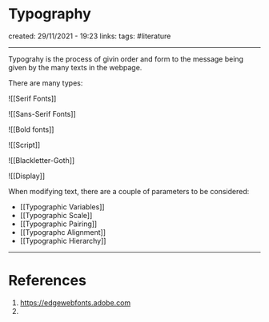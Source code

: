 # Typography
created: 29/11/2021 - 19:23
links:
tags: #literature

---

Typograhy is the process of givin order and form to the message being given by the many texts in the webpage.


There are many types:

![[Serif Fonts]]

![[Sans-Serif Fonts]]

![[Bold fonts]]

![[Script]]

![[Blackletter-Goth]]

![[Display]]

When modifying text, there are a couple of parameters to be considered:
- [[Typographic Variables]]
- [[Typographic Scale]]
- [[Typographic Pairing]]
- [[Typographc Alignment]]
- [[Typographic Hierarchy]]



---

# References
1. https://edgewebfonts.adobe.com
2. 